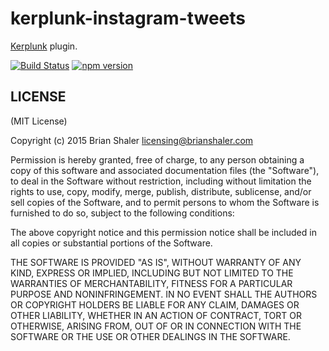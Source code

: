 # kerplunk-instagram-tweets

[Kerplunk](https://github.com/brianshaler/kerplunk) plugin. 

[![Build Status](https://travis-ci.org/brianshaler/kerplunk-instagram-tweets.svg)](https://travis-ci.org/brianshaler/kerplunk-instagram-tweets)
[![npm version](https://img.shields.io/npm/v/kerplunk-instagram-tweets.svg)](https://www.npmjs.com/package/kerplunk-instagram-tweets)

## LICENSE

(MIT License)

Copyright (c) 2015 Brian Shaler <licensing@brianshaler.com>

Permission is hereby granted, free of charge, to any person obtaining
a copy of this software and associated documentation files (the
"Software"), to deal in the Software without restriction, including
without limitation the rights to use, copy, modify, merge, publish,
distribute, sublicense, and/or sell copies of the Software, and to
permit persons to whom the Software is furnished to do so, subject to
the following conditions:

The above copyright notice and this permission notice shall be
included in all copies or substantial portions of the Software.

THE SOFTWARE IS PROVIDED "AS IS", WITHOUT WARRANTY OF ANY KIND,
EXPRESS OR IMPLIED, INCLUDING BUT NOT LIMITED TO THE WARRANTIES OF
MERCHANTABILITY, FITNESS FOR A PARTICULAR PURPOSE AND
NONINFRINGEMENT. IN NO EVENT SHALL THE AUTHORS OR COPYRIGHT HOLDERS BE
LIABLE FOR ANY CLAIM, DAMAGES OR OTHER LIABILITY, WHETHER IN AN ACTION
OF CONTRACT, TORT OR OTHERWISE, ARISING FROM, OUT OF OR IN CONNECTION
WITH THE SOFTWARE OR THE USE OR OTHER DEALINGS IN THE SOFTWARE.